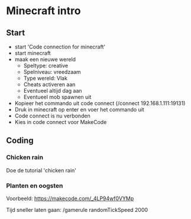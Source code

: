 # Minecraft intro

## Start

* start 'Code connection for minecraft'
* start minecraft
* maak een nieuwe wereld
  * Speltype: creative
  * Spelniveau: vreedzaam
  * Type wereld: Vlak
  * Cheats activeren aan
  * Eventueel altijd dag aan
  * Eventueel mob spawnen uit
* Kopieer het commando uit code connect (/connect 192.168.1.111:19131) 
* Druk in minecraft op enter en voer het commando uit
* Code connect is nu verbonden
* Kies in code connect voor MakeCode

## Coding

### Chicken rain
Doe de tutorial 'chicken rain'

### Planten en oogsten

Voorbeeld: https://makecode.com/_4LP94wf0VYMp


Tijd sneller laten gaan: /gamerule randomTickSpeed 2000